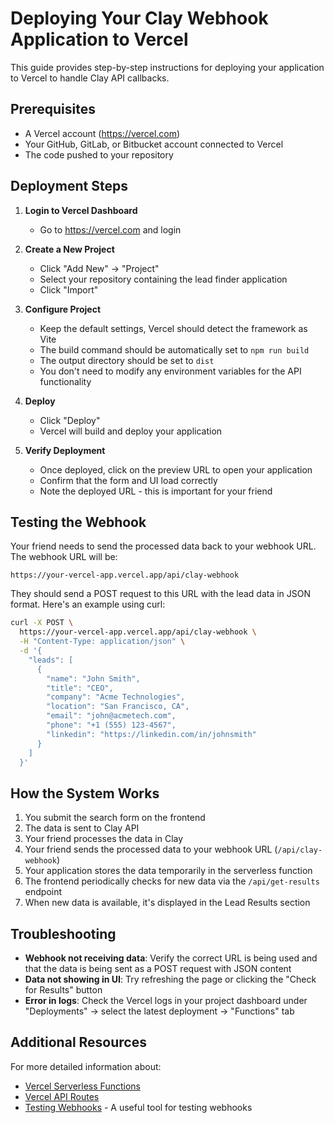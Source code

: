 # Deploying Your Clay Webhook Application to Vercel

This guide provides step-by-step instructions for deploying your application to Vercel to handle Clay API callbacks.

## Prerequisites

- A Vercel account (https://vercel.com)
- Your GitHub, GitLab, or Bitbucket account connected to Vercel
- The code pushed to your repository

## Deployment Steps

1. **Login to Vercel Dashboard**
   - Go to https://vercel.com and login

2. **Create a New Project**
   - Click "Add New" → "Project"
   - Select your repository containing the lead finder application
   - Click "Import"

3. **Configure Project**
   - Keep the default settings, Vercel should detect the framework as Vite
   - The build command should be automatically set to `npm run build`
   - The output directory should be set to `dist`
   - You don't need to modify any environment variables for the API functionality

4. **Deploy**
   - Click "Deploy"
   - Vercel will build and deploy your application

5. **Verify Deployment**
   - Once deployed, click on the preview URL to open your application
   - Confirm that the form and UI load correctly
   - Note the deployed URL - this is important for your friend

## Testing the Webhook

Your friend needs to send the processed data back to your webhook URL. The webhook URL will be:

```
https://your-vercel-app.vercel.app/api/clay-webhook
```

They should send a POST request to this URL with the lead data in JSON format. Here's an example using curl:

```bash
curl -X POST \
  https://your-vercel-app.vercel.app/api/clay-webhook \
  -H "Content-Type: application/json" \
  -d '{
    "leads": [
      {
        "name": "John Smith",
        "title": "CEO",
        "company": "Acme Technologies",
        "location": "San Francisco, CA",
        "email": "john@acmetech.com",
        "phone": "+1 (555) 123-4567",
        "linkedin": "https://linkedin.com/in/johnsmith"
      }
    ]
  }'
```

## How the System Works

1. You submit the search form on the frontend
2. The data is sent to Clay API
3. Your friend processes the data in Clay
4. Your friend sends the processed data to your webhook URL (`/api/clay-webhook`)
5. Your application stores the data temporarily in the serverless function
6. The frontend periodically checks for new data via the `/api/get-results` endpoint
7. When new data is available, it's displayed in the Lead Results section

## Troubleshooting

- **Webhook not receiving data**: Verify the correct URL is being used and that the data is being sent as a POST request with JSON content
- **Data not showing in UI**: Try refreshing the page or clicking the "Check for Results" button
- **Error in logs**: Check the Vercel logs in your project dashboard under "Deployments" → select the latest deployment → "Functions" tab

## Additional Resources

For more detailed information about:
- [Vercel Serverless Functions](https://vercel.com/docs/concepts/functions/serverless-functions)
- [Vercel API Routes](https://vercel.com/docs/concepts/functions/serverless-functions/quickstart)
- [Testing Webhooks](https://webhook.site/) - A useful tool for testing webhooks 